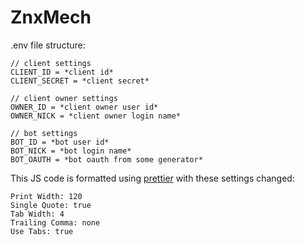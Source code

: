 # ZnxMech
.env file structure:
```
// client settings
CLIENT_ID = *client id*
CLIENT_SECRET = *client secret*

// client owner settings
OWNER_ID = *client owner user id*
OWNER_NICK = *client owner login name*

// bot settings
BOT_ID = *bot user id*
BOT_NICK = *bot login name*
BOT_OAUTH = *bot oauth from some generator*
```
This JS code is formatted using [prettier](https://prettier.io/) with these settings changed:
```
Print Width: 120
Single Quote: true
Tab Width: 4
Trailing Comma: none
Use Tabs: true
```
